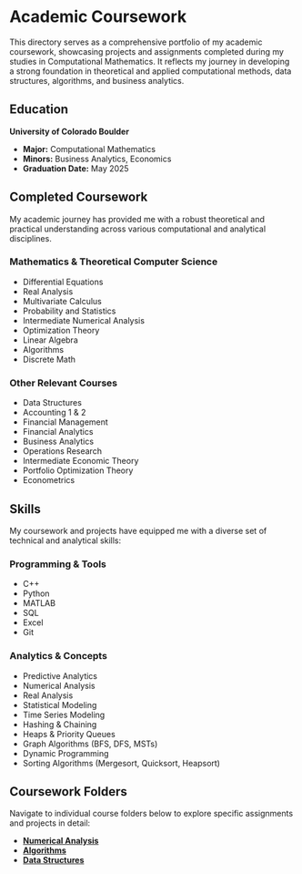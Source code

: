 # Academic Coursework

This directory serves as a comprehensive portfolio of my academic coursework, showcasing projects and assignments completed during my studies in Computational Mathematics. It reflects my journey in developing a strong foundation in theoretical and applied computational methods, data structures, algorithms, and business analytics.

## Education

**University of Colorado Boulder**
* **Major:** Computational Mathematics
* **Minors:** Business Analytics, Economics
* **Graduation Date:** May 2025

## Completed Coursework

My academic journey has provided me with a robust theoretical and practical understanding across various computational and analytical disciplines.

### Mathematics & Theoretical Computer Science
* Differential Equations
* Real Analysis
* Multivariate Calculus
* Probability and Statistics
* Intermediate Numerical Analysis
* Optimization Theory
* Linear Algebra
* Algorithms
* Discrete Math

### Other Relevant Courses
* Data Structures
* Accounting 1 & 2
* Financial Management
* Financial Analytics
* Business Analytics
* Operations Research
* Intermediate Economic Theory
* Portfolio Optimization Theory
* Econometrics

## Skills

My coursework and projects have equipped me with a diverse set of technical and analytical skills:

### Programming & Tools
* C++
* Python
* MATLAB
* SQL
* Excel
* Git

### Analytics & Concepts
* Predictive Analytics
* Numerical Analysis
* Real Analysis
* Statistical Modeling
* Time Series Modeling
* Hashing & Chaining
* Heaps & Priority Queues
* Graph Algorithms (BFS, DFS, MSTs)
* Dynamic Programming
* Sorting Algorithms (Mergesort, Quicksort, Heapsort)

## Coursework Folders

Navigate to individual course folders below to explore specific assignments and projects in detail:

* **[Numerical Analysis](./numerical_analysis/README.md)**
* **[Algorithms](./algorithms/README.md)**
* **[Data Structures](./data_structures/README.md)**